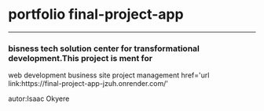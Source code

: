 <h1>portfolio final-project-app</h1>
<hr>
<h3>bisness tech solution center for transformational development.This project is ment for</h3>
<a>web development business site project management </a>
<a> href='url link:https://final-project-app-jzuh.onrender.com/'</a>
<p>autor:Isaac Okyere</p>
